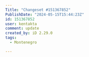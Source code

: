 ```yaml
---
Title: "Changeset #151367852"
PublishDate: "2024-05-15T15:44:23Z"
id: 151367852
user: kentakta
comment: update
created_by: iD 2.29.0
tags:
  - Montenegro

---
```

